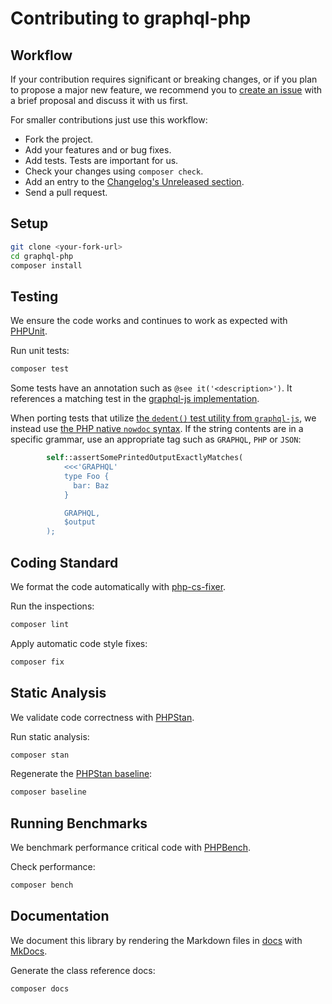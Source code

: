 # Contributing to graphql-php

## Workflow

If your contribution requires significant or breaking changes, or if you plan to propose a major new feature,
we recommend you to [create an issue](https://github.com/webonyx/graphql-php/issues/new)
with a brief proposal and discuss it with us first.

For smaller contributions just use this workflow:

- Fork the project.
- Add your features and or bug fixes.
- Add tests. Tests are important for us.
- Check your changes using `composer check`.
- Add an entry to the [Changelog's Unreleased section](CHANGELOG.md#unreleased).
- Send a pull request.

## Setup

```sh
git clone <your-fork-url>
cd graphql-php
composer install
```

## Testing

We ensure the code works and continues to work as expected with [PHPUnit](https://phpunit.de).

Run unit tests:

```sh
composer test
```

Some tests have an annotation such as `@see it('<description>')`.
It references a matching test in the [graphql-js implementation](https://github.com/graphql/graphql-js).

When porting tests that utilize [the `dedent()` test utility from `graphql-js`](https://github.com/graphql/graphql-js/blob/99d6079434/src/__testUtils__/dedent.js),
we instead use [the PHP native `nowdoc` syntax](https://www.php.net/manual/en/language.types.string.php#language.types.string.syntax.nowdoc).
If the string contents are in a specific grammar, use an appropriate tag such as `GRAPHQL`, `PHP` or `JSON`:

```php
        self::assertSomePrintedOutputExactlyMatches(
            <<<'GRAPHQL'
            type Foo {
              bar: Baz
            }

            GRAPHQL,
            $output
        );
```

## Coding Standard

We format the code automatically with [php-cs-fixer](https://github.com/friendsofphp/php-cs-fixer).

Run the inspections:

```sh
composer lint
```

Apply automatic code style fixes:

```sh
composer fix
```

## Static Analysis

We validate code correctness with [PHPStan](https://phpstan.org).

Run static analysis:

```sh
composer stan
```

Regenerate the [PHPStan baseline](https://phpstan.org/user-guide/baseline):

```sh
composer baseline
```

## Running Benchmarks

We benchmark performance critical code with [PHPBench](https://github.com/phpbench/phpbench).

Check performance:

```sh
composer bench
```

## Documentation

We document this library by rendering the Markdown files in [docs](docs) with [MkDocs](https://www.mkdocs.org).

Generate the class reference docs:

```sh
composer docs
```
